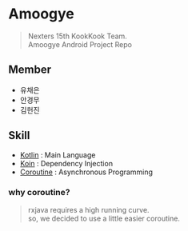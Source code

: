 # Amoogye

> Nexters 15th KookKook Team. <br/> 
> Amoogye Android Project Repo

## Member
* 유채은
* 안경무
* 김헌진

## Skill
* [Kotlin](https://kotlinlang.org/) : Main Language
* [Koin](https://github.com/InsertKoinIO/koin) : Dependency Injection
* [Coroutine](https://kotlinlang.org/docs/reference/coroutines-overview.html) : Asynchronous Programming

### why coroutine?
> rxjava requires a high running curve. <br/>
> so, we decided to use a little easier coroutine.
